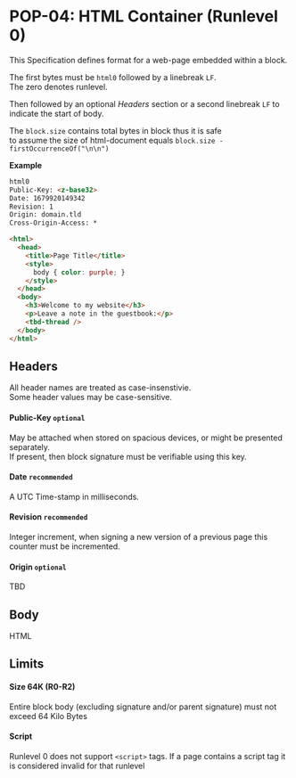 # POP-04: HTML Container (Runlevel 0)

This Specification defines format for a web-page embedded within a block.

The first bytes must be `html0` followed by a linebreak `LF`.  
The zero denotes runlevel.

Then followed by an optional _Headers_ section or a second linebreak `LF` to indicate the start of body.

The `block.size` contains total bytes in block thus it is safe  
to assume the size of html-document equals `block.size - firstOccurrenceOf("\n\n")`

**Example**

```html
html0
Public-Key: <z-base32>
Date: 1679920149342
Revision: 1
Origin: domain.tld
Cross-Origin-Access: *

<html>
  <head>
    <title>Page Title</title>
    <style>
      body { color: purple; }
    </style>
  </head>
  <body>
    <h3>Welcome to my website</h3>
    <p>Leave a note in the guestbook:</p>
    <tbd-thread />
  </body>
</html>
```

## Headers

All header names are treated as case-insenstivie.  
Some header values may be case-sensitive.


#### Public-Key `optional`
May be attached when stored on spacious devices, or might be presented separately.  
If present, then block signature must be verifiable using this key.  

#### Date `recommended`
A UTC Time-stamp in milliseconds.

#### Revision `recommended`
Integer increment, when signing a new version of a previous page this counter must be incremented.

#### Origin `optional`

TBD

## Body

HTML

## Limits

#### Size 64K (R0-R2)

Entire block body (excluding signature and/or parent signature) must not exceed 64 Kilo Bytes

#### Script

Runlevel 0 does not support `<script>` tags.
If a page contains a script tag it is considered invalid for that runlevel
